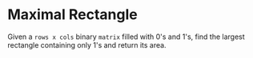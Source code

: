 # Maximal Rectangle

Given a `rows x cols` binary `matrix` filled with 0's and 1's, find the largest rectangle containing only 1's and return its area.
